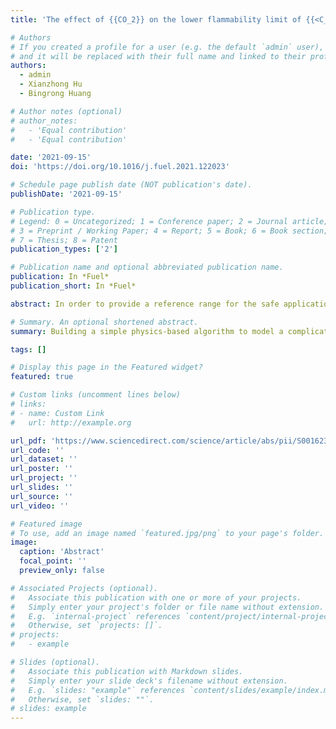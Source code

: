 ```yaml
---
title: 'The effect of {{CO_2}} on the lower flammability limit of {{<C_3H_8>}} in <O_2/CO_2> atmosphere at high temperature and pressure'

# Authors
# If you created a profile for a user (e.g. the default `admin` user), write the username (folder name) here
# and it will be replaced with their full name and linked to their profile.
authors:
  - admin
  - Xianzhong Hu
  - Bingrong Huang

# Author notes (optional)
# author_notes:
#   - 'Equal contribution'
#   - 'Equal contribution'

date: '2021-09-15'
doi: 'https://doi.org/10.1016/j.fuel.2021.122023'

# Schedule page publish date (NOT publication's date).
publishDate: '2021-09-15'

# Publication type.
# Legend: 0 = Uncategorized; 1 = Conference paper; 2 = Journal article;
# 3 = Preprint / Working Paper; 4 = Report; 5 = Book; 6 = Book section;
# 7 = Thesis; 8 = Patent
publication_types: ['2']

# Publication name and optional abbreviated publication name.
publication: In *Fuel*
publication_short: In *Fuel*

abstract: In order to provide a reference range for the safe application of $C_3H_8$ under $O_2/CO_2$ atmosphere, the lower flammability limit of $C_3H_8/O_2/CO_2$ was studied by calculations. A prediction model based on the limited laminar flame speed principle was used to calculate the lower flammability limit of $C_3H_8/O_2/CO_2$ mixture. The effects of elevated temperature and pressure on the lower flammability limit of $C_3H_8$ were investigated. How the high $CO_2$ concentration changes the lower flammability limit was also discussed. Results show that the lower flammability limit of $C_3H_8$ decreased linearly with the increase of preheating temperatures. The lower flammability limit increased in a logarithmic relation with the increase of pressure. The lower flammability limit increased slightly with increasing CO2 concentration.

# Summary. An optional shortened abstract.
summary: Building a simple physics-based algorithm to model a complicated property (flammability limit under high $O_2$). 

tags: []

# Display this page in the Featured widget?
featured: true

# Custom links (uncomment lines below)
# links:
# - name: Custom Link
#   url: http://example.org

url_pdf: 'https://www.sciencedirect.com/science/article/abs/pii/S0016236121018998?via%3Dihub'
url_code: ''
url_dataset: ''
url_poster: ''
url_project: ''
url_slides: ''
url_source: ''
url_video: ''

# Featured image
# To use, add an image named `featured.jpg/png` to your page's folder.
image:
  caption: 'Abstract'
  focal_point: ''
  preview_only: false

# Associated Projects (optional).
#   Associate this publication with one or more of your projects.
#   Simply enter your project's folder or file name without extension.
#   E.g. `internal-project` references `content/project/internal-project/index.md`.
#   Otherwise, set `projects: []`.
# projects:
#   - example

# Slides (optional).
#   Associate this publication with Markdown slides.
#   Simply enter your slide deck's filename without extension.
#   E.g. `slides: "example"` references `content/slides/example/index.md`.
#   Otherwise, set `slides: ""`.
# slides: example
---
```


<!-- {{% callout note %}}
Click the _Cite_ button above to demo the feature to enable visitors to import publication metadata into their reference management software.
{{% /callout %}}

{{% callout note %}}
Create your slides in Markdown - click the _Slides_ button to check out the example.
{{% /callout %}}

Supplementary notes can be added here, including [code, math, and images](https://wowchemy.com/docs/writing-markdown-latex/). -->
